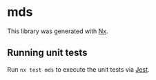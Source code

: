 # mds

This library was generated with [Nx](https://nx.dev).

## Running unit tests

Run `nx test mds` to execute the unit tests via [Jest](https://jestjs.io).
